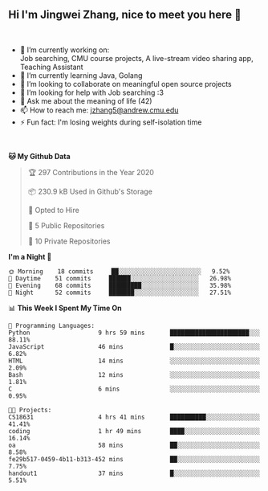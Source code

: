Hi I'm Jingwei Zhang, nice to meet you here 👋
---
<br>


- 🔭 I’m currently working on: <br>
    Job searching, CMU course projects, A live-stream video sharing app, Teaching Assistant
- 🌱 I’m currently learning Java, Golang
- 👯 I’m looking to collaborate on meaningful open source projects
- 🤔 I’m looking for help with Job searching :3
- 💬 Ask me about the meaning of life (42)
- 📫 How to reach me: jzhang5@andrew.cmu.edu
- ⚡ Fun fact: I'm losing weights during self-isolation time
<br>

<!--START_SECTION:waka-->
**🐱 My Github Data** 

> 🏆 297 Contributions in the Year 2020
 > 
> 📦 230.9 kB Used in Github's Storage 
 > 
> 💼 Opted to Hire
 > 
> 📜 5 Public Repositories
 > 
> 🔑 10 Private Repositories 

**I'm a Night 🦉** 

```text
🌞 Morning    18 commits     ██░░░░░░░░░░░░░░░░░░░░░░░   9.52% 
🌆 Daytime    51 commits     ██████░░░░░░░░░░░░░░░░░░░   26.98% 
🌃 Evening    68 commits     █████████░░░░░░░░░░░░░░░░   35.98% 
🌙 Night      52 commits     ███████░░░░░░░░░░░░░░░░░░   27.51%

```


📊 **This Week I Spent My Time On** 

```text
💬 Programming Languages: 
Python                   9 hrs 59 mins       ██████████████████████░░░   88.11% 
JavaScript               46 mins             █░░░░░░░░░░░░░░░░░░░░░░░░   6.82% 
HTML                     14 mins             ░░░░░░░░░░░░░░░░░░░░░░░░░   2.09% 
Bash                     12 mins             ░░░░░░░░░░░░░░░░░░░░░░░░░   1.81% 
C                        6 mins              ░░░░░░░░░░░░░░░░░░░░░░░░░   0.95%

🐱‍💻 Projects: 
CS18631                  4 hrs 41 mins       ██████████░░░░░░░░░░░░░░░   41.41% 
coding                   1 hr 49 mins        ████░░░░░░░░░░░░░░░░░░░░░   16.14% 
oa                       58 mins             ██░░░░░░░░░░░░░░░░░░░░░░░   8.58% 
fe29b517-0459-4b11-b313-452 mins             ██░░░░░░░░░░░░░░░░░░░░░░░   7.75% 
handout1                 37 mins             █░░░░░░░░░░░░░░░░░░░░░░░░   5.51%

```


<!--END_SECTION:waka-->

